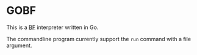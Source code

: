 # GOBF
This is a [BF][wikipedia-bf] interpreter written in Go.

The commandline program currently support the `run` command with a file
argument.

[wikipedia-bf]: https://en.wikipedia.org/wiki/Brainfuck